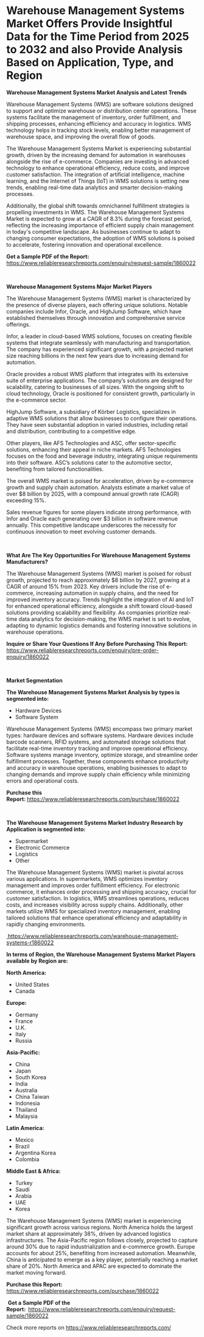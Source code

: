 <p><h1>Warehouse Management Systems Market Offers Provide Insightful Data for the Time Period from 2025 to 2032 and also Provide Analysis Based on Application, Type, and Region</h1></p><p><strong>Warehouse Management Systems Market Analysis and Latest Trends</strong></p>
<p><p>Warehouse Management Systems (WMS) are software solutions designed to support and optimize warehouse or distribution center operations. These systems facilitate the management of inventory, order fulfillment, and shipping processes, enhancing efficiency and accuracy in logistics. WMS technology helps in tracking stock levels, enabling better management of warehouse space, and improving the overall flow of goods.</p><p>The Warehouse Management Systems Market is experiencing substantial growth, driven by the increasing demand for automation in warehouses alongside the rise of e-commerce. Companies are investing in advanced technology to enhance operational efficiency, reduce costs, and improve customer satisfaction. The integration of artificial intelligence, machine learning, and the Internet of Things (IoT) in WMS solutions is setting new trends, enabling real-time data analytics and smarter decision-making processes.</p><p>Additionally, the global shift towards omnichannel fulfillment strategies is propelling investments in WMS. The Warehouse Management Systems Market is expected to grow at a CAGR of 8.3% during the forecast period, reflecting the increasing importance of efficient supply chain management in today's competitive landscape. As businesses continue to adapt to changing consumer expectations, the adoption of WMS solutions is poised to accelerate, fostering innovation and operational excellence.</p></p>
<p><strong>Get a Sample PDF of the Report:&nbsp;</strong> <a href="https://www.reliableresearchreports.com/enquiry/request-sample/1860022?utm_campaign=2984&utm_medium=2&utm_source=Github&utm_content=ia&utm_term=11032025&utm_id=warehouse-management-systems">https://www.reliableresearchreports.com/enquiry/request-sample/1860022</a></p>
<p>&nbsp;</p>
<p><strong>Warehouse Management Systems Major Market Players</strong></p>
<p><p>The Warehouse Management Systems (WMS) market is characterized by the presence of diverse players, each offering unique solutions. Notable companies include Infor, Oracle, and HighJump Software, which have established themselves through innovation and comprehensive service offerings.</p><p>Infor, a leader in cloud-based WMS solutions, focuses on creating flexible systems that integrate seamlessly with manufacturing and transportation. The company has experienced significant growth, with a projected market size reaching billions in the next few years due to increasing demand for automation.</p><p>Oracle provides a robust WMS platform that integrates with its extensive suite of enterprise applications. The company’s solutions are designed for scalability, catering to businesses of all sizes. With the ongoing shift to cloud technology, Oracle is positioned for consistent growth, particularly in the e-commerce sector.</p><p>HighJump Software, a subsidiary of Körber Logistics, specializes in adaptive WMS solutions that allow businesses to configure their operations. They have seen substantial adoption in varied industries, including retail and distribution, contributing to a competitive edge. </p><p>Other players, like AFS Technologies and ASC, offer sector-specific solutions, enhancing their appeal in niche markets. AFS Technologies focuses on the food and beverage industry, integrating unique requirements into their software. ASC’s solutions cater to the automotive sector, benefiting from tailored functionalities.</p><p>The overall WMS market is poised for acceleration, driven by e-commerce growth and supply chain automation. Analysts estimate a market value of over $8 billion by 2025, with a compound annual growth rate (CAGR) exceeding 15%. </p><p>Sales revenue figures for some players indicate strong performance, with Infor and Oracle each generating over $3 billion in software revenue annually. This competitive landscape underscores the necessity for continuous innovation to meet evolving customer demands.</p></p>
<p>&nbsp;</p>
<p><strong>What Are The Key Opportunities For Warehouse Management Systems Manufacturers?</strong></p>
<p><p>The Warehouse Management Systems (WMS) market is poised for robust growth, projected to reach approximately $8 billion by 2027, growing at a CAGR of around 15% from 2023. Key drivers include the rise of e-commerce, increasing automation in supply chains, and the need for improved inventory accuracy. Trends highlight the integration of AI and IoT for enhanced operational efficiency, alongside a shift toward cloud-based solutions providing scalability and flexibility. As companies prioritize real-time data analytics for decision-making, the WMS market is set to evolve, adapting to dynamic logistics demands and fostering innovative solutions in warehouse operations.</p></p>
<p><strong>Inquire or Share Your Questions If Any Before Purchasing This Report:</strong> <a href="https://www.reliableresearchreports.com/enquiry/pre-order-enquiry/1860022?utm_campaign=2984&utm_medium=2&utm_source=Github&utm_content=ia&utm_term=11032025&utm_id=warehouse-management-systems">https://www.reliableresearchreports.com/enquiry/pre-order-enquiry/1860022</a></p>
<p>&nbsp;</p>
<p><strong>Market Segmentation</strong></p>
<p><strong>The Warehouse Management Systems Market Analysis by types is segmented into:</strong></p>
<p><ul><li>Hardware Devices</li><li>Software System</li></ul></p>
<p><p>Warehouse Management Systems (WMS) encompass two primary market types: hardware devices and software systems. Hardware devices include barcode scanners, RFID systems, and automated storage solutions that facilitate real-time inventory tracking and improve operational efficiency. Software systems manage inventory, optimize storage, and streamline order fulfillment processes. Together, these components enhance productivity and accuracy in warehouse operations, enabling businesses to adapt to changing demands and improve supply chain efficiency while minimizing errors and operational costs.</p></p>
<p><strong>Purchase this Report:&nbsp;</strong><a href="https://www.reliableresearchreports.com/purchase/1860022?utm_campaign=2984&utm_medium=2&utm_source=Github&utm_content=ia&utm_term=11032025&utm_id=warehouse-management-systems">https://www.reliableresearchreports.com/purchase/1860022</a></p>
<p>&nbsp;</p>
<p><strong>The Warehouse Management Systems Market Industry Research by Application is segmented into:</strong></p>
<p><ul><li>Supermarket</li><li>Electronic Commerce</li><li>Logistics</li><li>Other</li></ul></p>
<p><p>The Warehouse Management Systems (WMS) market is pivotal across various applications. In supermarkets, WMS optimizes inventory management and improves order fulfillment efficiency. For electronic commerce, it enhances order processing and shipping accuracy, crucial for customer satisfaction. In logistics, WMS streamlines operations, reduces costs, and increases visibility across supply chains. Additionally, other markets utilize WMS for specialized inventory management, enabling tailored solutions that enhance operational efficiency and adaptability in rapidly changing environments.</p></p>
<p><a href="https://www.reliableresearchreports.com/warehouse-management-systems-r1860022?utm_campaign=2984&utm_medium=2&utm_source=Github&utm_content=ia&utm_term=11032025&utm_id=warehouse-management-systems">&nbsp;https://www.reliableresearchreports.com/warehouse-management-systems-r1860022</a></p>
<p><strong>In terms of Region, the Warehouse Management Systems Market Players available by Region are:</strong></p>
<p>
    <p> <strong> North America: </strong>
        <ul>
            <li>United States</li>
            <li>Canada</li>
        </ul>
        </p> 
    <p> <strong> Europe: </strong>
        <ul>
            <li>Germany</li>
            <li>France</li>
            <li>U.K.</li>
            <li>Italy</li>
            <li>Russia</li>
        </ul>
        </p> 
    <p> <strong> Asia-Pacific: </strong>
        <ul>
            <li>China</li>
            <li>Japan</li>
            <li>South Korea</li>
            <li>India</li>
            <li>Australia</li>
            <li>China Taiwan</li>
            <li>Indonesia</li>
            <li>Thailand</li>
            <li>Malaysia</li>
        </ul>
        </p> 
    <p> <strong> Latin America: </strong>
        <ul>
            <li>Mexico</li>
            <li>Brazil</li>
            <li>Argentina Korea</li>
            <li>Colombia</li>
        </ul>
        </p> 
    <p> <strong> Middle East & Africa: </strong>
        <ul>
            <li>Turkey</li>
            <li>Saudi</li>
            <li>Arabia</li>
            <li>UAE</li>
            <li>Korea</li>
        </ul>
    </p>
    </p>
<p><p>The Warehouse Management Systems (WMS) market is experiencing significant growth across various regions. North America holds the largest market share at approximately 38%, driven by advanced logistics infrastructures. The Asia-Pacific region follows closely, projected to capture around 30% due to rapid industrialization and e-commerce growth. Europe accounts for about 25%, benefiting from increased automation. Meanwhile, China is anticipated to emerge as a key player, potentially reaching a market share of 20%. North America and APAC are expected to dominate the market moving forward.</p></p>
<p><strong>Purchase this Report: </strong><a href="https://www.reliableresearchreports.com/purchase/1860022?utm_campaign=2984&utm_medium=2&utm_source=Github&utm_content=ia&utm_term=11032025&utm_id=warehouse-management-systems">https://www.reliableresearchreports.com/purchase/1860022</a></p>
<p>&nbsp;<strong>Get a Sample PDF of the Report:&nbsp;&nbsp;</strong><a href="https://www.reliableresearchreports.com/enquiry/request-sample/1860022?utm_campaign=2984&utm_medium=2&utm_source=Github&utm_content=ia&utm_term=11032025&utm_id=warehouse-management-systems">https://www.reliableresearchreports.com/enquiry/request-sample/1860022</a></p>
<p><strong></strong></p>
<p>Check more reports on <a href="https://www.reliableresearchreports.com/?utm_campaign=2984&utm_medium=2&utm_source=Github&utm_content=ia&utm_term=11032025&utm_id=warehouse-management-systems">https://www.reliableresearchreports.com/</a></p>